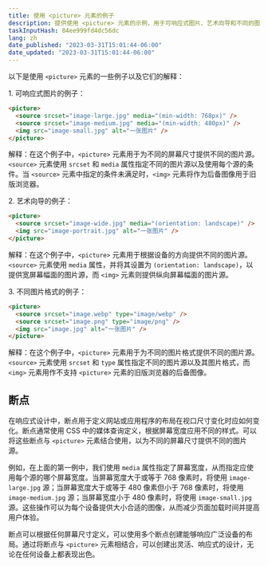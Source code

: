 ```yaml
---
title: 使用 <picture> 元素的例子
description: 提供使用 <picture> 元素的示例，用于可响应式图片、艺术向导和不同的图片格式。
taskInputHash: 84ee999fd4dc56dc
lang: zh
date_published: "2023-03-31T15:01:44-06:00"
date_updated: "2023-03-31T15:01:44-06:00"
---
```

以下是使用 `<picture>` 元素的一些例子以及它们的解释：

1\. 可响应式图片的例子：

```html
<picture>
  <source srcset="image-large.jpg" media="(min-width: 768px)" />
  <source srcset="image-medium.jpg" media="(min-width: 480px)" />
  <img src="image-small.jpg" alt="一张图片" />
</picture>
```

解释：在这个例子中，`<picture>` 元素用于为不同的屏幕尺寸提供不同的图片源。`<source>` 元素使用 `srcset` 和 `media` 属性指定不同的图片源以及使用每个源的条件。当 `<source>` 元素中指定的条件未满足时，`<img>` 元素将作为后备图像用于旧版浏览器。

2\. 艺术向导的例子：

```html
<picture>
  <source srcset="image-wide.jpg" media="(orientation: landscape)" />
  <img src="image-portrait.jpg" alt="一张图片" />
</picture>
```

解释：在这个例子中，`<picture>` 元素用于根据设备的方向提供不同的图片源。`<source>` 元素使用 `media` 属性，并将其设置为 `(orientation: landscape)`，以提供宽屏幕幅面的图片源，而 `<img>` 元素则提供纵向屏幕幅面的图片源。

3\. 不同图片格式的例子：

```html
<picture>
  <source srcset="image.webp" type="image/webp" />
  <source srcset="image.png" type="image/png" />
  <img src="image.jpg" alt="一张图片" />
</picture>
```

解释：在这个例子中，`<picture>` 元素用于为不同的图片格式提供不同的图片源。`<source>` 元素使用 `srcset` 和 `type` 属性指定不同的图片源以及其图片格式，而 `<img>` 元素用作不支持 `<picture>` 元素的旧版浏览器的后备图像。

## 断点

在响应式设计中，断点用于定义网站或应用程序的布局在视口尺寸变化时应如何变化。断点通常使用 CSS 中的媒体查询定义，根据屏幕宽度应用不同的样式。可以将这些断点与 `<picture>` 元素结合使用，以为不同的屏幕尺寸提供不同的图片源。

例如，在上面的第一例中，我们使用 `media` 属性指定了屏幕宽度，从而指定应使用每个源的哪个屏幕宽度。当屏幕宽度大于或等于 768 像素时，将使用 `image-large.jpg` 源；当屏幕宽度大于或等于 480 像素但小于 768 像素时，将使用 `image-medium.jpg` 源；当屏幕宽度小于 480 像素时，将使用 `image-small.jpg` 源。这些操作可以为每个设备提供大小合适的图像，从而减少页面加载时间并提高用户体验。

断点可以根据任何屏幕尺寸定义，可以使用多个断点创建能够响应广泛设备的布局。通过将断点与 `<picture>` 元素相结合，可以创建出灵活、响应式的设计，无论在任何设备上都表现出色。
